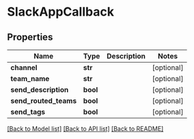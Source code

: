 # SlackAppCallback

## Properties
Name | Type | Description | Notes
------------ | ------------- | ------------- | -------------
**channel** | **str** |  | [optional] 
**team_name** | **str** |  | [optional] 
**send_description** | **bool** |  | [optional] 
**send_routed_teams** | **bool** |  | [optional] 
**send_tags** | **bool** |  | [optional] 

[[Back to Model list]](../README.md#documentation-for-models) [[Back to API list]](../README.md#documentation-for-api-endpoints) [[Back to README]](../README.md)


